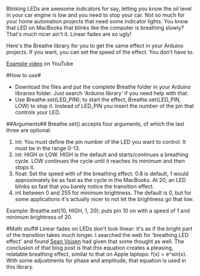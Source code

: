 Blinking LEDs are awesome indicators for say, letting you know the oil level in your car engine is low and you need to stop your car. Not so much for your home automation projects that need some indicator lights. You know that LED on MacBooks that blinks like the computer is breathing slowly? That's much nicer ain't it. Linear fades are so ugly!

Here's the Breathe library for you to get the same effect in your Arduino projects. If you want, you can set the speed of the effect. You don't have to.

[Example video](https://www.youtube.com/edit?o=U&video_id=JGcX6KW1d2o) on YouTube

#How to use#
- Download the files and put the complete Breathe folder in your Arduino libraries folder. Just search 'Arduino library' if you need help with that.
- Use Breathe.set(LED_PIN); to start the effect, Breathe.set(LED_PIN, LOW) to stop it. Instead of LED_PIN you insert the number of the pin that controls your LED.

##Arguments##
Breathe.set() accepts four arguments, of which the last three are optional:

1. int: You must define the pin number of the LED you want to control. It must be in the range 0-13.
2. int: HIGH or LOW. HIGH is the default and starts/continues a breathing cycle. LOW continues the cycle until it reaches its minimum and then stops it.
3. float: Set the speed with of the breathing effect. 0.8 is default, 1 would approximately be as fast as the cycle in the MacBooks. At 20, an LED blinks so fast that you barely notice the transition effect.
4. int between 0 and 255 for minimum brightness. The default is 0, but for some applications it's actually nicer to not let the brightness go that low.
 
Example: Breathe.set(10, HIGH, 1, 20); puts pin 10 on with a speed of 1 and minimum brightness of 20.

#Math stuff#
Linear fades on LEDs don't look linear: it's as if the bright part of the transition takes much longer. I searched the web for 'breathing LED effect' and found [Sean Voisen](
http://sean.voisen.org/blog/2011/10/breathing-led-with-arduino/) had given that some thought as well. The conclusion of that blog post is that this equation creates a pleasing, relatable breathing effect, similar to that on Apple laptops: f(x) = e^sin(x).
With some adjustments for phase and amplitude, that equation is used in this library.
